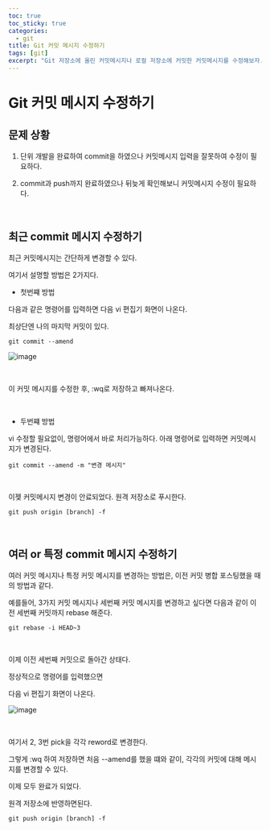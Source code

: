 ```yaml
---
toc: true
toc_sticky: true
categories:
  - git
title: Git 커밋 메시지 수정하기
tags: [git]
excerpt: "Git 저장소에 올린 커밋메시지나 로컬 저장소에 커밋한 커밋메시지를 수정해보자."
---
```


# Git 커밋 메시지 수정하기

## 문제 상황

1. 단위 개발을 완료하여 commit을 하였으나 커밋메시지 입력을 잘못하여 수정이 필요하다.

2. commit과 push까지 완료하였으나 뒤늦게 확인해보니 커밋메시지 수정이 필요하다.

<br>

## 최근 commit 메시지 수정하기

최근 커밋메시지는 간단하게 변경할 수 있다.

여기서 설명할 방법은 2가지다.

- 첫번쨰 방법

다음과 같은 명령어를 입력하면 다음 vi 편집기 화면이 나온다.

최상단엔 나의 마지막 커밋이 있다. 

```
git commit --amend
```

![image](https://user-images.githubusercontent.com/57826388/223471994-36235d3f-05f5-4edd-8499-52e871277e06.png)


<br>

이 커밋 메시지를 수정한 후, :wq로 저장하고 빠져나온다.

<br>

- 두번쨰 방법

vi 수정할 필요없이, 명령어에서 바로 처리가능하다. 아래 명령어로 입력하면 커밋메시지가 변경된다.

```
git commit --amend -m "변경 메시지"
```

<br>

이젲 커밋메시지 변경이 안료되었다. 원격 저장소로 푸시한다.

```
git push origin [branch] -f
```

<br>

## 여러 or 특정 commit 메시지 수정하기

여러 커밋 메시지나 특정 커밋 메시지를 변경하는 방법은, 이전 커밋 병합 포스팅했을 때의 방법과 같다.

예를들어, 3가지 커밋 메시지나 세번째 커밋 메시지를 변경하고 싶다면 다음과 같이 이전 세번째 커밋까지 rebase 해준다.

```
git rebase -i HEAD~3
```

<br>

이제 이전 세번째 커밋으로 돌아간 상태다.

정상적으로 명령어를 입력했으면

다음 vi 편집기 화면이 나온다.

![image](https://user-images.githubusercontent.com/57826388/223461691-3ded3223-9f9a-4cba-a0af-1f560099058c.png)

<br>

여기서 2, 3번 pick을 각각 reword로 변경한다.

그렇게 :wq 하여 저장하면 처음 --amend를 했을 떄와 같이, 각각의 커밋에 대해 메시지를 변경할 수 있다.

이제 모두 완료가 되었다.

원격 저장소에 반영하면된다.

```
git push origin [branch] -f
```